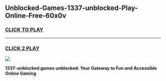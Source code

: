 
## Unblocked-Games-1337-unblocked-Play-Online-Free-60x0v
<h3>
<a href="https://premium76.site?title=1337-unblocked&ref=26A">CLICK TO PLAY</a></h3>
<hr>

<h3>
<a href="https://premium76.site?title=1337-unblocked&ref=26A">CLICK 2 PLAY</a>
  
</h3>

<a href="https://premium76.site?title=1337-unblocked&ref=26A"><img src="https://clearcache.store/games.png"></a>


**1337-unblocked games unblocked: Your Gateway to Fun and Accessible Online Gaming**
